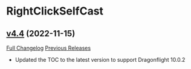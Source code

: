 # RightClickSelfCast

## [v4.4](https://github.com/Xruptor/RightClickSelfCast/tree/v4.4) (2022-11-15)
[Full Changelog](https://github.com/Xruptor/RightClickSelfCast/compare/v4.3...v4.4) [Previous Releases](https://github.com/Xruptor/RightClickSelfCast/releases)

- Updated the TOC to the latest version to support Dragonflight 10.0.2  
